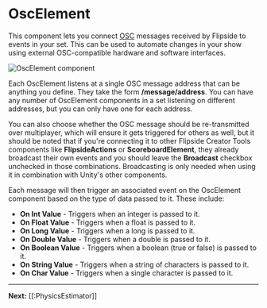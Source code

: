 # OscElement

This component lets you connect [OSC](https://en.wikipedia.org/wiki/Open_Sound_Control) messages received by Flipside to events in your set. This can be used to automate changes in your show using external OSC-compatible hardware and software interfaces.

![OscElement component](https://www.flipsidexr.com/files/docs/screenshots/oscelement.png)

Each OscElement listens at a single OSC message address that can be anything you define. They take the form **/message/address**. You can have any number of OscElement components in a set listening on different addresses, but you can only have one for each address.

You can also choose whether the OSC message should be re-transmitted over multiplayer, which will ensure it gets triggered for others as well, but it should be noted that if you're connecting it to other Flipside Creator Tools components like **FlipsideActions** or **ScoreboardElement**, they already broadcast their own events and you should leave the **Broadcast** checkbox unchecked in those combinations. Broadcasting is only needed when using it in combination with Unity's other components.

Each message will then trigger an associated event on the OscElement component based on the type of data passed to it. These include:

* **On Int Value** - Triggers when an integer is passed to it.
* **On Float Value** - Triggers when a float is passed to it.
* **On Long Value** - Triggers when a long is passed to it.
* **On Double Value** - Triggers when a double is passed to it.
* **On Boolean Value** - Triggers when a boolean (true or false) is passed to it.
* **On String Value** - Triggers when a string of characters is passed to it.
* **On Char Value** - Triggers when a single character is passed to it.

---

**Next:** [[:PhysicsEstimator]]
